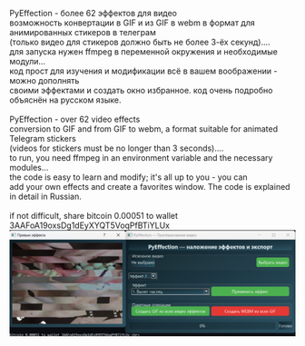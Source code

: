 PyEffection - более 62 эффектов для видео <br>
возможность конвертации в GIF и из GIF в webm в формат для анимированных стикеров в телеграм <br>
(только видео для стикеров должно быть не более 3-ёх секунд).... <br>
для запуска нужен ffmpeg в переменной окружения и необходимые модули...  <br>
код прост для изучения и модификации всё в вашем воображении - можно дополнять  <br>
своими эффектами и создать окно избранное. код очень подробно объяснён на русском языке. <br>
 <br> 
PyEffection - over 62 video effects <br>
conversion to GIF and from GIF to webm, a format suitable for animated Telegram stickers <br>
(videos for stickers must be no longer than 3 seconds).... <br>
to run, you need ffmpeg in an environment variable and the necessary modules... <br>
the code is easy to learn and modify; it's all up to you - you can  <br>
add your own effects and create a favorites window. The code is explained in detail in Russian. <br>
<br>
if not difficult, share bitcoin 0.00051 to wallet 3AAFoA19oxsDg1dEyXYQT5VoqPfBTiYLUx <br>
 <img src="/PyEffection.jpg" alt="PyEffection">
